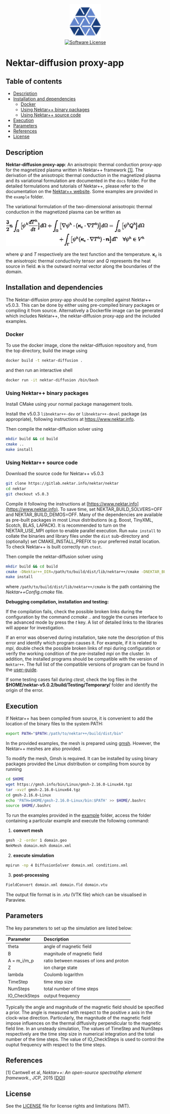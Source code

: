 <div align="center">
  <a href="https://www.nektar.info/" target="_blank" >
    <img alt="Nektar++ diffusion" src="readme/icon-blue.png" width="100" />
  </a>
</div>
<div align="center">
  <a href="LICENSE.txt" target="_blank">
    <img alt="Software License" src="https://img.shields.io/badge/license-MIT-brightgreen.svg?style=flat-square">
  </a>
</div>

<h1>Nektar-diffusion proxy-app</h1>

## Table of contents

  * [Description](#description)
  * [Installation and dependencies](#installation-and-dependencies)
    * [Docker](#docker)
    * [Using Nektar++ binary packages](#using-nektar-binary-packages)
    * [Using Nektar++ source code](#using-nektar-source-code)
  * [Execution](#execution)
  * [Parameters](#parameters)
  * [References](#references)
  * [License](#license)

## Description
**Nektar-diffusion proxy-app**: An anisotropic thermal conduction proxy-app for the magnetized plasma written in Nektar++ framework [[1]](#cantwell-et-al-2015). The derivation of the anisotropic thermal conduction in the magnetized plasma and its variational formulation are documented in the `docs` folder. For the detailed formulations and tutorials of Nektar++, please refer to the documentation on the [Nektar++ website](https://www.nektar.info/). Some examples are provided in the `example` folder. 

The variational formulation of the two-dimensional anisotropic thermal conduction in the magnetized plasma can be written as

![Variational formulation](/readme/equation.jpg)

where $`\psi`$ and $`T`$ respectively are the test function and the temperature. $`\bm{\kappa}_c`$ is the anisotropic thermal conductivity tensor and $`Q`$ represents the heat source in field. $`\bm{n}`$ is the outward normal vector along the boundaries of the domain.


## Installation and dependencies
The Nektar-diffusion proxy-app should be compiled against Nektar++ v5.0.3. This can be done by either using pre-compiled binary packages or compiling it from source. Alternatively a Dockerfile image can be generated which includes Nektar++, the nektar-diffusion proxy-app and the included examples.

### Docker
To use the docker image, clone the nektar-diffusion repository and, from the top directory, build the image using
```bash
docker build -t nektar-diffusion .
```
and then run an interactive shell
```bash
docker run -it nektar-diffusion /bin/bash
```

### Using Nektar++ binary packages
Install CMake using your normal package management tools.

Install the v5.0.3 `libnektar++-dev` or `libnektar++-devel` package (as appropriate), following instructions at https://www.nektar.info.

Then compile the nektar-diffusion solver using
```bash
mkdir build && cd build
cmake ..
make install
```

### Using Nektar++ source code
Download the source code for Nektar++ v5.0.3
```bash
git clone https://gitlab.nektar.info/nektar/nektar
cd nektar
git checkout v5.0.3
```
Compile it following the instructions at [https://www.nektar.info](https://www.nektar.info). To save time, set NEKTAR_BUILD_SOLVERS=OFF and NEKTAR_BUILD_DEMOS=OFF. Many of the dependencies are available as pre-built packages in most Linux distributions (e.g. Boost, TinyXML, Scotch, BLAS, LAPACK). It is recommended to turn on the NEKTAR_USE_MPI option to enable parallel execution. Run `make install` to collate the binaries and library files under the `dist` sub-directory and (optionally) set CMAKE_INSTALL_PREFIX to your preferred install location. To check Nektar++ is built correctly run `ctest`.

Then compile the nektar-diffusion solver using
```bash
mkdir build && cd build
cmake -DNektar++_DIR=/path/to/build/dist/lib/nektar++/cmake -DNEKTAR_BUILD_DOCS=ON ..
make install
```
where `/path/to/build/dist/lib/nektar++/cmake` is the path containing the *Nektar++Config.cmake* file.

**Debugging compilation, installation and testing:**

If the compilation fails, check the possible broken links during the configuration by the command *ccmake ..* and toggle the curses interface to the advanced mode by press the *t* key. A list of detailed links to the libraries will appear for investigation.

If an error was observed during installation, take note the description of this error and identify which program causes it. For example, if it is related to *mpi*, double check the possible broken links of mpi during configuration or verify the working condition of the pre-installed *mpi* on the cluster. In addition, the installed programs should be compatible with the version of `Nektar++`. The full list of the compatible versions of program can be found in the [user-guide](https://www.nektar.info/getting-started/documentation/).

If some testing cases fail during *ctest*, check the log files in the **$HOME/nektar-v5.0.2/build/Testing/Temporary/** folder and identify the origin of the error.

## Execution
If Nektar++ has been compiled from source, it is convenient to add the location of the binary files to the system PATH:
```bash
export PATH="$PATH:/path/to/nektar++/build/dist/bin"
```

In the provided examples, the mesh is prepared using [gmsh](https://gmsh.info/). However, the Nektar++ meshes are also provided.

To modify the mesh, Gmsh is required. It can be installed by using binary packages provided the Linux distribution or compiling from source by running

```bash
cd $HOME
wget https://gmsh.info/bin/Linux/gmsh-2.16.0-Linux64.tgz
tar -xvzf gmsh-2.16.0-Linux64.tgz
cd gmsh-2.16.0-Linux
echo 'PATH=$HOME/gmsh-2.16.0-Linux/bin:$PATH' >> $HOME/.bashrc
source $HOME/.bashrc
```

To run the examples provided in the [example](example) folder, access the folder containing a particular example and execute the following command:

1. **convert mesh**

```bash
gmsh -2 -order 1 domain.geo
NekMesh domain.msh domain.xml
```

2. **execute simulation**

```bash
mpirun -np 4 DiffusionSolver domain.xml conditions.xml
```

3. **post-processing**

```bash
FieldConvert domain.xml domain.fld domain.vtu
```
The output file format is in *.vtu* (VTK file) which can be visualised in Paraview.

## Parameters
The key parameters to set up the simulation are listed below:

<div align="center">

| Parameter | Description |
| :---      | :---        |
| theta | angle of magnetic field  |
| B | magnitude of magnetic field |
| A = m_i/m_p | ratio between masses of ions and proton |
| Z | ion charge state |
| lambda | Coulomb logarithm |
| TimeStep | time step size |
| NumSteps | total number of time steps |
| IO_CheckSteps | output frequency |

</div>

Typically the angle and magnitude of the magnetic field should be specified a prior. The angle is measured with respect to the positive $`x`$ axis in the clock-wise direction. Particularly, the magnitude of the magnetic field impose influences on the thermal diffusivity perpendicular to the magnetic field line. In an unsteady simulation, The values of TimeStep and NumSteps respectively are the time step size in numerical integration and the total number of the time steps. The value of IO_CheckSteps is used to control the ouptut frequency with respect to the time steps.



## References

<a name="cantwell-et-al-2015"></a>\[1\] Cantwell et al, *Nektar++: An open-source spectral/hp element framework.*, JCP, 2015 [[DOI](https://doi.org/10.1016/j.cpc.2015.02.008)]

## License

See the [LICENSE](LICENSE.txt) file for license rights and limitations (MIT).

